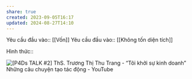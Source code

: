 ```yaml
---
share: true
created: 2023-09-05T16:17
updated: 2024-08-27T14:10
---
```

Yêu cầu đầu vào:: [[Vốn]]
Yêu cầu đầu vào:: [[Không tốn diện tích]]

Hình thức::

![\[P4Ds TALK #2\] ThS. Trương Thị Thu Trang - “Tôi khởi sự kinh doanh” Những câu chuyện tạo tác động - YouTube](https://youtu.be/_hX2Sm5aOTk?si=gzGbUJi3-nIE5HZQ)